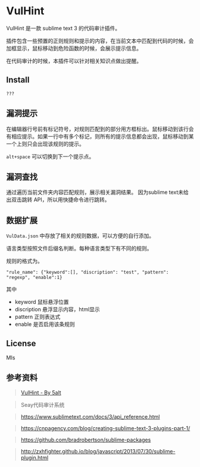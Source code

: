 # VulHint

VulHint 是一款 sublime text 3 的代码审计插件。

插件包含一些预置的正则规则和提示的内容，在当前文本中匹配到代码的时候，会加框显示，鼠标移动到危险函数的时候，会展示提示信息。

在代码审计的时候，本插件可以针对相关知识点做出提醒。

## Install

    ???

## 漏洞提示

在编辑器行号前有标记符号，对规则匹配到的部分用方框标出。鼠标移动到该行会有相应提示。如果一行中有多个标记，则所有的提示信息都会出现，鼠标移动到某一个上则只会出现该规则的提示。

`alt+space` 可以切换到下一个提示点。

## 漏洞查找

通过遍历当前文件夹内容匹配规则，展示相关漏洞结果。
因为sublime text未给出双击跳转 API，所以用快捷命令进行跳转。

## 数据扩展

`VulData.json` 中存放了相关的规则数据，可以方便的自行添加。

语言类型按照文件后缀名判断。每种语言类型下有不同的规则。

规则的格式为。
```
"rule_name": {"keyword":[], "discription": "test", "pattern": "regexp", "enable":1}
```

其中

* keyword 鼠标悬浮位置
* discription 悬浮显示内容，html显示
* pattern 正则表达式
* enable 是否启用该条规则

## License

MIs

## 参考资料

>[VulHint - By 5alt](https://github.com/5alt/VulHint)

>Seay代码审计系统

>https://www.sublimetext.com/docs/3/api_reference.html

>https://cnpagency.com/blog/creating-sublime-text-3-plugins-part-1/

>https://github.com/bradrobertson/sublime-packages

>http://zxhfighter.github.io/blog/javascript/2013/07/30/sublime-plugin.html

